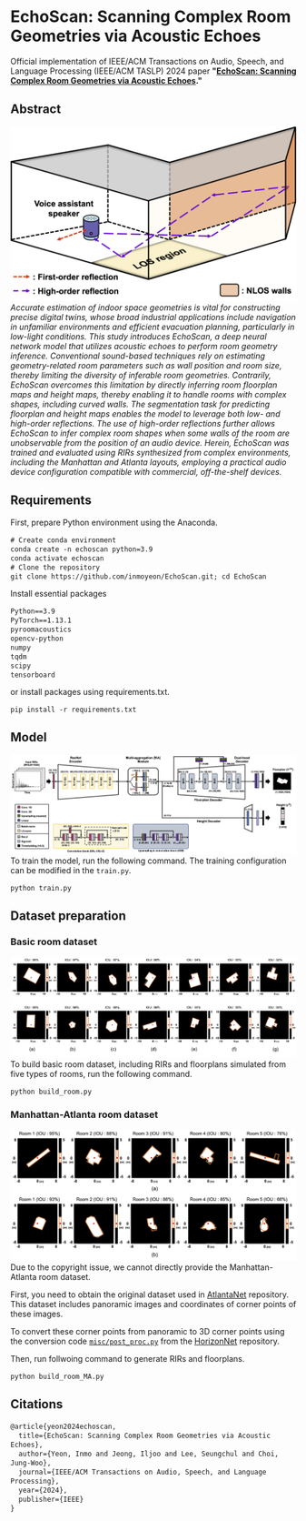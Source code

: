 # EchoScan: Scanning Complex Room Geometries via Acoustic Echoes

Official implementation of IEEE/ACM Transactions on Audio, Speech, and Language Processing (IEEE/ACM TASLP) 2024 paper **"[EchoScan: Scanning Complex Room Geometries via Acoustic Echoes](https://ieeexplore.ieee.org/document/10729857)."**

## Abstract
![](misc/figs/conceptual_illustration.png)
*Accurate estimation of indoor space geometries is vital for constructing precise digital twins, whose broad industrial applications include navigation in unfamiliar environments and efficient evacuation planning, particularly in low-light conditions. This study introduces EchoScan, a deep neural network model that utilizes acoustic echoes to perform room geometry inference. Conventional sound-based techniques rely on estimating geometry-related room parameters such as wall position and room size, thereby limiting the diversity of inferable room geometries. Contrarily, EchoScan overcomes this limitation by directly inferring room floorplan maps and height maps, thereby enabling it to handle rooms with complex shapes, including curved walls. The segmentation task for predicting floorplan and height maps enables the model to leverage both low- and high-order reflections. The use of high-order reflections further allows EchoScan to infer complex room shapes when some walls of the room are unobservable from the position of an audio device. Herein, EchoScan was trained and evaluated using RIRs synthesized from complex environments, including the Manhattan and Atlanta layouts, employing a practical audio device configuration compatible with commercial, off-the-shelf devices.*

## Requirements
First, prepare Python environment using the Anaconda.
```
# Create conda environment
conda create -n echoscan python=3.9
conda activate echoscan
# Clone the repository
git clone https://github.com/inmoyeon/EchoScan.git; cd EchoScan
```

Install essential packages
```
Python==3.9
PyTorch==1.13.1
pyroomacoustics
opencv-python
numpy
tqdm
scipy
tensorboard
```
or install packages using requirements.txt.
```
pip install -r requirements.txt
```

## Model
![](misc/figs/architecture_echoscan.png)
To train the model, run the following command. The training configuration can be modified in the ```train.py```.
```
python train.py
```

## Dataset preparation
### Basic room dataset
![](misc/figs/basic_rooms.png)
To build basic room dataset, including RIRs and floorplans simulated from five types of rooms, run the following command.
```
python build_room.py
```

### Manhattan-Atlanta room dataset
![](misc/figs/ma_rooms.png)
Due to the copyright issue, we cannot directly provide the Manhattan-Atlanta room dataset.

First, you need to obtain the original dataset used in [AtlantaNet](https://github.com/crs4/AtlantaNet) repository.
This dataset includes panoramic images and coordinates of corner points of these images.

To convert these corner points from panoramic to 3D corner points using the conversion code [```misc/post_proc.py```](https://github.com/sunset1995/HorizonNet/blob/master/misc/post_proc.py) from the [HorizonNet](https://github.com/sunset1995/HorizonNet/tree/master) repository.

Then, run follwoing command to generate RIRs and floorplans.
```
python build_room_MA.py
```

## Citations
```
@article{yeon2024echoscan,
  title={EchoScan: Scanning Complex Room Geometries via Acoustic Echoes},
  author={Yeon, Inmo and Jeong, Iljoo and Lee, Seungchul and Choi, Jung-Woo},
  journal={IEEE/ACM Transactions on Audio, Speech, and Language Processing},
  year={2024},
  publisher={IEEE}
}
```